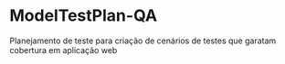 # ModelTestPlan-QA
Planejamento de teste para criação de cenários de testes que garatam cobertura em aplicação web
